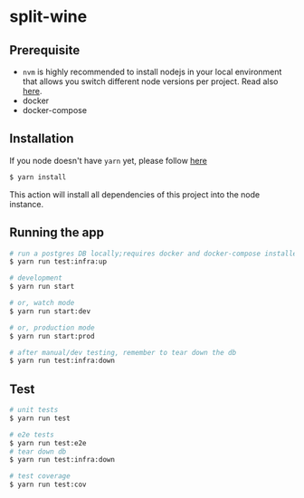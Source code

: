 # split-wine

## Prerequisite
- `nvm` is highly recommended to install nodejs in your local environment that allows you switch different node versions per project. Read also [here](https://github.com/nvm-sh/nvm).
- docker
- docker-compose

## Installation
If you node doesn't have `yarn` yet, please follow [here](https://classic.yarnpkg.com/en/docs/install#windows-stable)
```bash
$ yarn install
```
This action will install all dependencies of this project into the node instance.

## Running the app

```bash
# run a postgres DB locally;requires docker and docker-compose installed
$ yarn run test:infra:up 

# development
$ yarn run start

# or, watch mode
$ yarn run start:dev

# or, production mode
$ yarn run start:prod

# after manual/dev testing, remember to tear down the db
$ yarn run test:infra:down 
```

## Test

```bash
# unit tests
$ yarn run test

# e2e tests
$ yarn run test:e2e
# tear down db
$ yarn run test:infra:down 

# test coverage
$ yarn run test:cov
```
